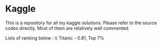 # Kaggle
This is a repository for all my kaggle solutions. Please refer to the source codes directly. Most of them are relatively well commented.

Lists of ranking below : 
i) Titanic - 0.81, Top 7%
